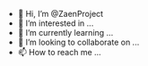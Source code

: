 - 👋 Hi, I’m @ZaenProject
- 👀 I’m interested in ...
- 🌱 I’m currently learning ...
- 💞️ I’m looking to collaborate on ...
- 📫 How to reach me ...

<!---
ZaenProject/ZaenProject is a ✨ special ✨ repository because its `README.md` (this file) appears on your GitHub profile.
You can click the Preview link to take a look at your changes.
--->
